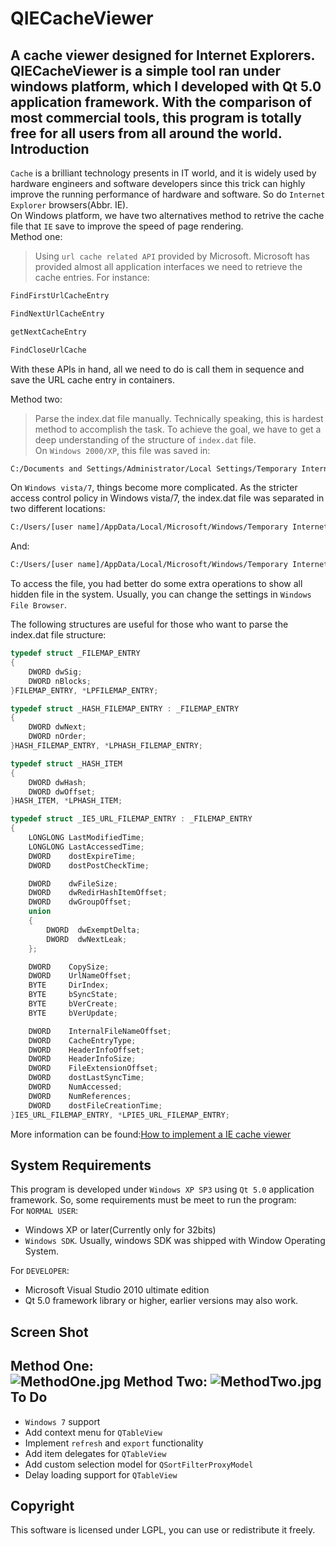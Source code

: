 QIECacheViewer
==============

A cache viewer designed for Internet Explorers. QIECacheViewer is a simple tool ran under windows platform, which I developed with Qt 5.0 application framework. With the comparison of most commercial tools, this program is totally free for all users from all around the world.
Introduction
------------
```Cache``` is a brilliant technology presents in IT world, and it is widely used by hardware engineers and software developers since this trick can highly improve the running performance of hardware and software. So do ```Internet Explorer``` browsers(Abbr. IE).  
On Windows platform, we have two alternatives method to retrive the cache file that ```IE``` save to improve the speed of page rendering.   
Method one:   
> Using ```url cache related API``` provided by Microsoft. Microsoft has provided almost all application interfaces we need to retrieve the cache entries. For instance: 
```c
FindFirstUrlCacheEntry
```
```c
FindNextUrlCacheEntry
```
```c
getNextCacheEntry
```
```c
FindCloseUrlCache
```
With these APIs in hand, all we need to do is call them in sequence and save the URL cache entry in containers.   

Method two:
> Parse the index.dat file manually. Technically speaking, this is hardest method to accomplish the task. To achieve the goal, we have to get a deep understanding of the structure of ```index.dat``` file.      
On ```Windows 2000/XP```, this file was saved in:
```bash
C:/Documents and Settings/Administrator/Local Settings/Temporary Internet Files/Content.IE5/
``` 
On ```Windows vista/7```, things become more complicated. As the stricter access control policy in Windows vista/7, the index.dat file was separated in two different locations:
```bash
C:/Users/[user name]/AppData/Local/Microsoft/Windows/Temporary Internet Files/
```
And:
```bash
C:/Users/[user name]/AppData/Local/Microsoft/Windows/Temporary Internet Files/Low/
```
To access the file, you had better do some extra operations to show all hidden file in the system. Usually, you can change the settings in ```Windows File Browser```.   

The following structures are useful for those who want to parse the index.dat file structure:
```c
typedef struct _FILEMAP_ENTRY
{
	DWORD dwSig;
	DWORD nBlocks;
}FILEMAP_ENTRY, *LPFILEMAP_ENTRY;
```
```c
typedef struct _HASH_FILEMAP_ENTRY : _FILEMAP_ENTRY
{
	DWORD dwNext;  
	DWORD nOrder;  
}HASH_FILEMAP_ENTRY, *LPHASH_FILEMAP_ENTRY;
```
```c
typedef struct _HASH_ITEM
{
	DWORD dwHash;
	DWORD dwOffset;
}HASH_ITEM, *LPHASH_ITEM;
```
```c
typedef struct _IE5_URL_FILEMAP_ENTRY : _FILEMAP_ENTRY
{
	LONGLONG LastModifiedTime;
	LONGLONG LastAccessedTime; 
	DWORD    dostExpireTime;  
	DWORD    dostPostCheckTime;

	DWORD    dwFileSize;              
	DWORD    dwRedirHashItemOffset;   
	DWORD    dwGroupOffset;
	union
	{
		DWORD  dwExemptDelta;         
		DWORD  dwNextLeak;         
	};

	DWORD    CopySize;                
	DWORD    UrlNameOffset;   
	BYTE     DirIndex;  
	BYTE     bSyncState;        
	BYTE     bVerCreate;           
	BYTE     bVerUpdate;            

	DWORD    InternalFileNameOffset; 
	DWORD    CacheEntryType;           
	DWORD    HeaderInfoOffset;        
	DWORD    HeaderInfoSize;          
	DWORD    FileExtensionOffset;    
	DWORD    dostLastSyncTime;      
	DWORD    NumAccessed;             
	DWORD    NumReferences;         
	DWORD    dostFileCreationTime;   
}IE5_URL_FILEMAP_ENTRY, *LPIE5_URL_FILEMAP_ENTRY;
```
More information can be found:[How to implement a IE cache viewer](http://www.cnblogs.com/csuftzzk "How to implement a IE cache viewer")

System Requirements
-------------------
This program is developed under ```Windows XP SP3``` using ```Qt 5.0``` application framework. So, some requirements must be meet to run the program:   
For ```NORMAL USER```:   
* Windows XP or later(Currently only for 32bits)
* ```Windows SDK```. Usually, windows SDK was shipped with Window Operating System.

For ```DEVELOPER```:
* Microsoft Visual Studio 2010 ultimate edition
* Qt 5.0 framework library or higher, earlier versions may also work.


Screen Shot
-----------
Method One:  
![MethodOne.jpg](https://github.com/csuft/QIECacheViewer/raw/master/captures/Schirmfoto_2014-01-19_104707.png "Parsing using Windows API")
Method Two:
![MethodTwo.jpg](https://github.com/csuft/QIECacheViewer/raw/master/captures/Schirmfoto_2014-01-19_010411.png "Parse index.dat file")
To Do
-----
* ```Windows 7``` support
* Add context menu for ```QTableView```
* Implement ```refresh``` and ```export``` functionality
* Add item delegates for ```QTableView```
* Add custom selection model for ```QSortFilterProxyModel```
* Delay loading support for ```QTableView```

Copyright
---------
This software is licensed under LGPL, you can use or redistribute it freely.
